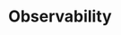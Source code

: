---
title: "Observability"
linkTitle: "Observability"
description: "This section includes all reference documentation for the Observability platform for Cortex Innovation."
weight: 10
---